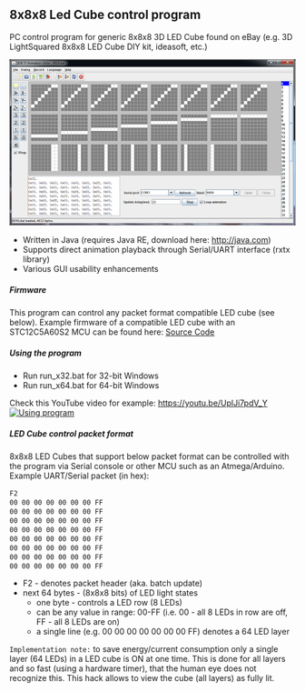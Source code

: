 8x8x8 Led Cube control program
---------

PC control program for generic 8x8x8 3D LED Cube found on eBay
(e.g. 3D LightSquared 8x8x8 LED Cube DIY kit, ideasoft, etc.)

![Program view](/help/program_view.png)

* Written in Java (requires Java RE, download here: http://java.com)
* Supports direct animation playback through Serial/UART interface (rxtx library)
* Various GUI usability enhancements

##### Firmware
This program can control any packet format compatible LED cube (see below).
Example firmware of a compatible LED cube with an STC12C5A60S2 MCU can be found here: [Source Code](https://github.com/tomazas/ledcube8x8x8)

##### Using the program
* Run run_x32.bat for 32-bit Windows
* Run run_x64.bat for 64-bit Windows

Check this YouTube video for example: https://youtu.be/UplJi7pdV_Y
[![Using program](http://img.youtube.com/vi/UplJi7pdV_Y/0.jpg)](https://youtu.be/UplJi7pdV_Y)
 
##### LED Cube control packet format

8x8x8 LED Cubes that support below packet format can be controlled with the program via Serial console or other MCU such as an Atmega/Arduino.
Example UART/Serial packet (in hex):
```
F2
00 00 00 00 00 00 00 FF
00 00 00 00 00 00 00 FF
00 00 00 00 00 00 00 FF
00 00 00 00 00 00 00 FF
00 00 00 00 00 00 00 FF
00 00 00 00 00 00 00 FF
00 00 00 00 00 00 00 FF
00 00 00 00 00 00 00 FF
```

* F2 - denotes packet header (aka. batch update)
* next 64 bytes - (8x8x8 bits) of LED light states
  * one byte - controls a LED row (8 LEDs)
  * can be any value in range: 00-FF (i.e. 00 - all 8 LEDs in row are off, FF - all 8 LEDs are on)
  * a single line (e.g. 00 00 00 00 00 00 00 FF) denotes a 64 LED layer

`Implementation note:` to save energy/current consumption only a single layer (64 LEDs) in a LED cube is ON at one time. This is done for all layers and so fast (using a hardware timer), that the human eye does not recognize this. This hack allows to view the cube (all layers) as fully lit. 
